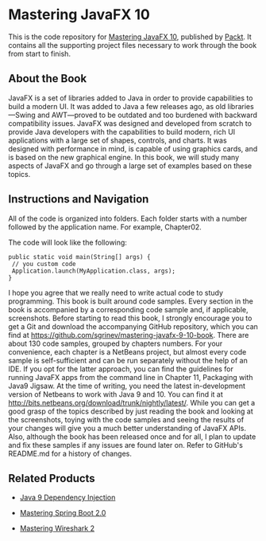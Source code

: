 # Mastering JavaFX 10
This is the code repository for [Mastering JavaFX 10](https://www.packtpub.com/web-development/mastering-javafx-10?utm_source=github&utm_medium=repository&utm_campaign=9781788293822), published by [Packt](https://www.packtpub.com/?utm_source=github). It contains all the supporting project files necessary to work through the book from start to finish.
## About the Book
JavaFX is a set of libraries added to Java in order to provide capabilities to build a modern
UI. It was added to Java a few releases ago, as old libraries—Swing and AWT—proved to
be outdated and too burdened with backward compatibility issues.
JavaFX was designed and developed from scratch to provide Java developers with the
capabilities to build modern, rich UI applications with a large set of shapes, controls, and
charts. It was designed with performance in mind, is capable of using graphics cards, and is
based on the new graphical engine.
In this book, we will study many aspects of JavaFX and go through a large set of examples
based on these topics.
## Instructions and Navigation
All of the code is organized into folders. Each folder starts with a number followed by the application name. For example, Chapter02.



The code will look like the following:
```
public static void main(String[] args) {
 // you custom code
 Application.launch(MyApplication.class, args);
}
```

I hope you agree that we really need to write actual code to study programming. This book
is built around code samples. Every section in the book is accompanied by a corresponding
code sample and, if applicable, screenshots.
Before starting to read this book, I strongly encourage you to get a Git and download the
accompanying GitHub repository, which you can find at https://github.com/sgrinev/mastering-javafx-9-10-book.
There are about 130 code samples, grouped by chapters numbers. For your convenience,
each chapter is a NetBeans project, but almost every code sample is self-sufficient and can
be run separately without the help of an IDE. If you opt for the latter approach, you can
find the guidelines for running JavaFX apps from the command line in Chapter
11, Packaging with Java9 Jigsaw.
At the time of writing, you need the latest in-development version of
Netbeans to work with Java 9 and 10. You can find it at http://bits.netbeans.org/download/trunk/nightly/latest/.
While you can get a good grasp of the topics described by just reading the book and
looking at the screenshots, toying with the code samples and seeing the results of your
changes will give you a much better understanding of JavaFX APIs.
Also, although the book has been released once and for all, I plan to update and fix these
samples if any issues are found later on. Refer to GitHub's README.md for a history of
changes.

## Related Products
* [Java 9 Dependency Injection](https://www.packtpub.com/application-development/java-9-dependency-injection?utm_source=github&utm_medium=repository&utm_campaign=9781788296250)

* [Mastering Spring Boot 2.0](https://www.packtpub.com/application-development/mastering-spring-boot-20?utm_source=github&utm_medium=repository&utm_campaign=9781787127562)

* [Mastering Wireshark 2](https://www.packtpub.com/networking-and-servers/mastering-wireshark-2?utm_source=github&utm_medium=repository&utm_campaign=9781788626521)
